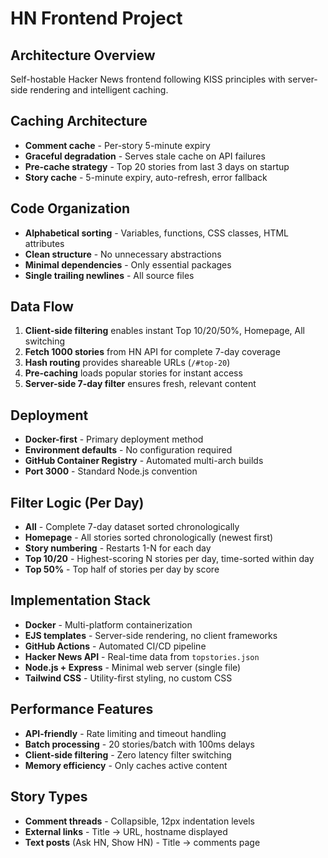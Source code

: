 # HN Frontend Project

## Architecture Overview
Self-hostable Hacker News frontend following KISS principles with server-side rendering and intelligent caching.

## Caching Architecture
- **Comment cache** - Per-story 5-minute expiry
- **Graceful degradation** - Serves stale cache on API failures
- **Pre-cache strategy** - Top 20 stories from last 3 days on startup
- **Story cache** - 5-minute expiry, auto-refresh, error fallback

## Code Organization
- **Alphabetical sorting** - Variables, functions, CSS classes, HTML attributes
- **Clean structure** - No unnecessary abstractions
- **Minimal dependencies** - Only essential packages
- **Single trailing newlines** - All source files

## Data Flow
1. **Client-side filtering** enables instant Top 10/20/50%, Homepage, All switching
2. **Fetch 1000 stories** from HN API for complete 7-day coverage
3. **Hash routing** provides shareable URLs (`/#top-20`)
4. **Pre-caching** loads popular stories for instant access
5. **Server-side 7-day filter** ensures fresh, relevant content

## Deployment
- **Docker-first** - Primary deployment method
- **Environment defaults** - No configuration required
- **GitHub Container Registry** - Automated multi-arch builds
- **Port 3000** - Standard Node.js convention

## Filter Logic (Per Day)
- **All** - Complete 7-day dataset sorted chronologically
- **Homepage** - All stories sorted chronologically (newest first)
- **Story numbering** - Restarts 1-N for each day
- **Top 10/20** - Highest-scoring N stories per day, time-sorted within day
- **Top 50%** - Top half of stories per day by score

## Implementation Stack
- **Docker** - Multi-platform containerization
- **EJS templates** - Server-side rendering, no client frameworks
- **GitHub Actions** - Automated CI/CD pipeline
- **Hacker News API** - Real-time data from `topstories.json`
- **Node.js + Express** - Minimal web server (single file)
- **Tailwind CSS** - Utility-first styling, no custom CSS

## Performance Features
- **API-friendly** - Rate limiting and timeout handling
- **Batch processing** - 20 stories/batch with 100ms delays
- **Client-side filtering** - Zero latency filter switching
- **Memory efficiency** - Only caches active content

## Story Types
- **Comment threads** - Collapsible, 12px indentation levels
- **External links** - Title → URL, hostname displayed
- **Text posts** (Ask HN, Show HN) - Title → comments page

